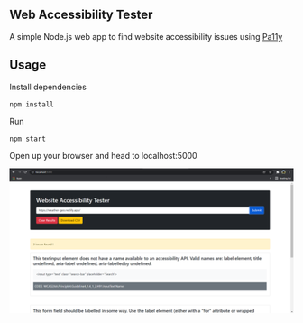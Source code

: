 ## Web Accessibility Tester

A simple Node.js web app to find website accessibility issues using [Pa11y](https://github.com/pa11y/pa11y)

## Usage

Install dependencies

```
npm install
```

Run

```
npm start
```

Open up your browser and head to localhost:5000

![Web Accessibility Tester](public/webacc.png)